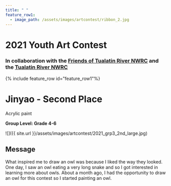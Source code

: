 ```yaml
---
title: " "
feature_row1:
  - image_path: /assets/images/artcontest/ribbon_2.jpg
---
```


# 2021 Youth Art Contest

### In collaboration with the [Friends of Tualatin River NWRC](https://fotr.wildapricot.org/) and the [Tualatin River NWRC](https://www.fws.gov/refuge/Tualatin_River/)

{% include feature_row id="feature_row1"%}

# Jinyao - Second Place  
Acrylic paint  

**Group Level: Grade 4-6**  

![]({{ site.url }}/assets/images/artcontest/2021_grp3_2nd_large.jpg)

## Message

What inspired me to draw an owl was because I liked the way they looked. One day, I saw an owl eating a very long snake and so I got interested in learning more about owls. About a month ago, I had the opportunity to draw an owl for this contest so I started painting an owl.
